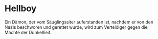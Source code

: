 # Hellboy

Ein Dämon, der vom Säuglingsalter auferstanden ist, nachdem er von den Nazis beschworen und gerettet wurde, wird zum Verteidiger gegen die Mächte der Dunkelheit.

